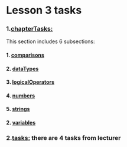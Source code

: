 # Lesson 3 tasks

### 1.[chapterTasks:](./chapterTasks)

This section includes 6 subsections:

#### 1. [comparisons](./chapterTasks/comparisons)

#### 2. [dataTypes](./chapterTasks/dataTypes)

#### 3. [logicalOperators](./chapterTasks/logicalOperators)

#### 4. [numbers](./chapterTasks/numbers)

#### 5. [strings](./chapterTasks/strings)

#### 2. [variables](./chapterTasks/variables)

### 2.[tasks:](./tasks) there are 4 tasks from lecturer
